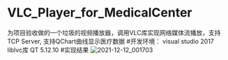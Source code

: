 # VLC_Player_for_MedicalCenter
为项目验收做的一个垃圾的视频播放器，调用VLC库实现网络媒体流播放，支持TCP Server, 支持QChart曲线显示医疗数据
#开发环境：
visual studio 2017
liblvc库
QT 5.12.10
#实现结果
![2021-12-12_001703](https://user-images.githubusercontent.com/39303988/159117027-1beadd99-84b7-4369-8f35-e70672af1ae1.png)
